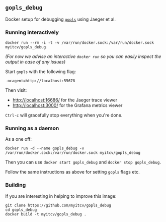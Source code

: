 ## `gopls_debug`

Docker setup for debugging [`gopls`](https://github.com/golang/tools/blob/master/gopls/README.md) using Jaeger et al.

### Running interactively

```
docker run --rm -i -t -v /var/run/docker.sock:/var/run/docker.sock myitcv/gopls_debug
```

_(For now we advise an interactive `docker run` so you can easily inspect the output in case of any issues)_

Start `gopls` with the following flag:

```
-ocagent=http://localhost:55678
```

Then visit:

* [http://localhost:16686/](http://localhost:16686/) for the Jaeger trace viewer
* [http://localhost:3000/](http://localhost:3000/) for the Grafana metrics viewer

`Ctrl-c` will gracefully stop everything when you're done.

### Running as a daemon

As a one off:

```
docker run -d --name gopls_debug -v /var/run/docker.sock:/var/run/docker.sock myitcv/gopls_debug
```

Then you can use `docker start gopls_debug` and `docker stop gopls_debug`.

Follow the same instructions as above for setting `gopls` flags etc.

### Building

If you are interesting in helping to improve this image:

```
git clone https://github.com/myitcv/gopls_debug
cd gopls_debug
docker build -t myitcv/gopls_debug .
```
